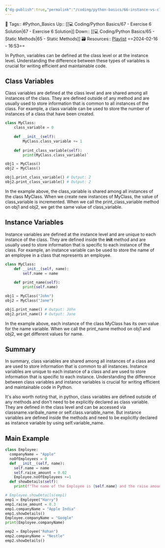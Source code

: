 ```yaml
---
{"dg-publish":true,"permalink":"/coding/python-basics/66-instance-vs-class-variables/","dgPassFrontmatter":true,"noteIcon":"3","created":"2024-02-16T16:53:15.694+05:30","updated":"2024-02-16T20:19:17.422+05:30"}
---
```


🧶 Tags:: #Python_Basics 
Up:: [[💻 Coding/Python Basics/67 - Exercise 6 Solution\|67 - Exercise 6 Solution]]
Down:: [[💻 Coding/Python Basics/65 - Static Methods\|65 - Static Methods]]
🗃 Resources:: [Playlist](https://www.youtube.com/playlist?list=PLu0W_9lII9agwh1XjRt242xIpHhPT2llg)
==2024-02-16 - 16:53==

In Python, variables can be defined at the class level or at the instance level. Understanding the difference between these types of variables is crucial for writing efficient and maintainable code.

## Class Variables
Class variables are defined at the class level and are shared among all instances of the class. They are defined outside of any method and are usually used to store information that is common to all instances of the class. For example, a class variable can be used to store the number of instances of a class that have been created.

```python
class MyClass:
	class_variable = 0
	
	def __init__(self):
		MyClass.class_variable += 1
		
	def print_class_variable(self):
		print(MyClass.class_variable)`        

obj1 = MyClass()
obj2 = MyClass()

obj1.print_class_variable() # Output: 2
obj2.print_class_variable() # Output: 2
```

In the example above, the class_variable is shared among all instances of the class MyClass. When we create new instances of MyClass, the value of class_variable is incremented. When we call the print_class_variable method on obj1 and obj2, we get the same value of class_variable.

## Instance Variables
Instance variables are defined at the instance level and are unique to each instance of the class. They are defined inside the **init** method and are usually used to store information that is specific to each instance of the class. For example, an instance variable can be used to store the name of an employee in a class that represents an employee.

```python
class MyClass:
	def __init__(self, name):
		self.name = name
		
	def print_name(self):
		print(self.name)

obj1 = MyClass("John")
obj2 = MyClass("Jane")

obj1.print_name() # Output: John
obj2.print_name() # Output: Jane
```

In the example above, each instance of the class MyClass has its own value for the name variable. When we call the print_name method on obj1 and obj2, we get different values for name.

## Summary
In summary, class variables are shared among all instances of a class and are used to store information that is common to all instances. Instance variables are unique to each instance of a class and are used to store information that is specific to each instance. Understanding the difference between class variables and instance variables is crucial for writing efficient and maintainable code in Python.

It's also worth noting that, in python, class variables are defined outside of any methods and don't need to be explicitly declared as class variable. They are defined in the class level and can be accessed via classname.varibale_name or self.class.variable_name. But instance variables are defined inside the methods and need to be explicitly declared as instance variable by using self.variable_name.

## Main Example
```python
class Employee:
  companyName = "Apple"
  noOfEmployees = 0
  def __init__(self, name):
    self.name = name
    self.raise_amount = 0.02
    Employee.noOfEmployees +=1
  def showDetails(self):
    print(f"The name of the Employee is {self.name} and the raise amount in {self.noOfEmployees} sized {self.companyName} is {self.raise_amount}")

# Employee.showDetails(emp1)
emp1 = Employee("Harry")
emp1.raise_amount = 0.3
emp1.companyName = "Apple India" 
emp1.showDetails()
Employee.companyName = "Google"
print(Employee.companyName)

emp2 = Employee("Rohan")
emp2.companyName = "Nestle"
emp2.showDetails()
```